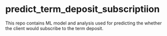 # predict_term_deposit_subscriptiion
This repo contains ML model and analysis used for predicting the whether the client would subscribe to the term deposit.
